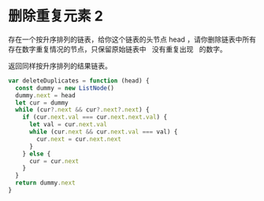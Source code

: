 # 删除重复元素 2

存在一个按升序排列的链表，给你这个链表的头节点 head ，请你删除链表中所有存在数字重复情况的节点，只保留原始链表中   没有重复出现   的数字。

返回同样按升序排列的结果链表。

```js
var deleteDuplicates = function (head) {
  const dummy = new ListNode()
  dummy.next = head
  let cur = dummy
  while (cur?.next && cur?.next?.next) {
    if (cur.next.val === cur.next.next.val) {
      let val = cur.next.val
      while (cur.next && cur.next.val === val) {
        cur.next = cur.next.next
      }
    } else {
      cur = cur.next
    }
  }
  return dummy.next
}
```
